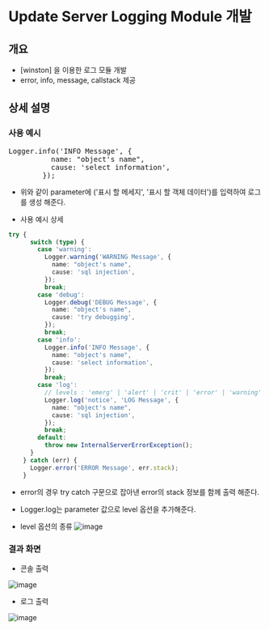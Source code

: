 # Update Server Logging Module 개발

## 개요

* [winston] 을 이용한 로그 모듈 개발
* error, info, message, callstack 제공

## 상세 설명

### 사용 예시

<pre>
Logger.info('INFO Message', {
          name: "object's name",
          cause: 'select information',
        });
</pre>

* 위와 같이 parameter에 ('표시 할 메세지', '표시 할 객체 데이터')를 입력하여 로그를 생성 해준다.


* 사용 예시 상세

```typescript
try {
      switch (type) {
        case 'warning':
          Logger.warning('WARNING Message', {
            name: "object's name",
            cause: 'sql injection',
          });
          break;
        case 'debug':
          Logger.debug('DEBUG Message', {
            name: "object's name",
            cause: 'try debugging',
          });
          break;
        case 'info':
          Logger.info('INFO Message', {
            name: "object's name",
            cause: 'select information',
          });
          break;
        case 'log':
          // levels : 'emerg' | 'alert' | 'crit' | 'error' | 'warning' | 'notice' | 'info' | 'debug'
          Logger.log('notice', 'LOG Message', {
            name: "object's name",
            cause: 'sql injection',
          });
          break;
        default:
          throw new InternalServerErrorException();
      }
    } catch (err) {
      Logger.error('ERROR Message', err.stack);
    }
```

* error의 경우 try catch 구문으로 잡아낸 error의 stack 정보를 함께 출력 해준다.

* Logger.log는 parameter 값으로 level 옵션을 추가해준다.

* level 옵션의 종류
![image](https://user-images.githubusercontent.com/88424067/196343768-acf3daea-7d64-4ab3-b18e-fe93212c8a37.png)

### 결과 화면
 
* 콘솔 출력

![image](https://user-images.githubusercontent.com/88424067/196343859-fa58664f-8327-4bfb-9dd4-7a48befb35f3.png)

* 로그 출력

![image](https://user-images.githubusercontent.com/88424067/196343945-0274e6c1-3957-4c6f-8de5-0ee0542027a0.png) 
